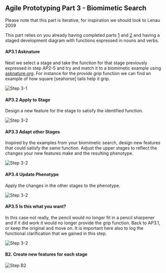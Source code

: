 ## Agile Prototyping Part 3 - Biomimetic Search
Please note that this part is iterative, for inspiration we should look to Lenau 2009

This part relies on you already having completed parts [1] and [2] and having a staged development diagram with functions expressed in nouns and verbs.

#### AP3.1 Asknature
Next we select a stage and take the function for that stage previously expressed in step AP2-5 and try and match it to a biomimetic example using [asknature.org](Http://asknature.org). For instance for the _provide grip_ function we can find an example of how square [seahorse] tails help it grip.

![Step 3-1](/Agile/img/Methodology/AP3-1.PNG)

#### AP3.2 Apply to Stage
Design a new feature for the stage to satisfy the identified function.

![Step 3-2](/Agile/img/Methodology/AP3-2.PNG)

#### AP3.3 Adapt other Stages
Inspired by the examples from your biomimetic search, design new features that could satisfy the same function. Adjust the upper stages to reflect the changes your new features make and the resulting phenotype.

![Step 3-2](/Agile/img/Methodology/AP3-3.PNG)

#### AP3.4 Update Phenotype
Apply the changes in the other stages to the phenotype.

![Step 3-2](/Agile/img/Methodology/AP3-4.PNG)

#### AP3.5 Is this what you want?
In this case not really, the pencil would no longer fit in a pencil sharpener and if it did work it would no longer provide the grip function. Back to AP3.1, or keep the original and move on. It is important here also to log the functional clarification that we gained in this step.

![Step 3-2](/Agile/img/Methodology/AP3-5.PNG)






#### B2. Create new features for each stage


![Step B2](/Agile/img/Methodology/B_02.PNG)

[1]: /Agile/Methodology/01
[2]: /Agile/Methodology/02
